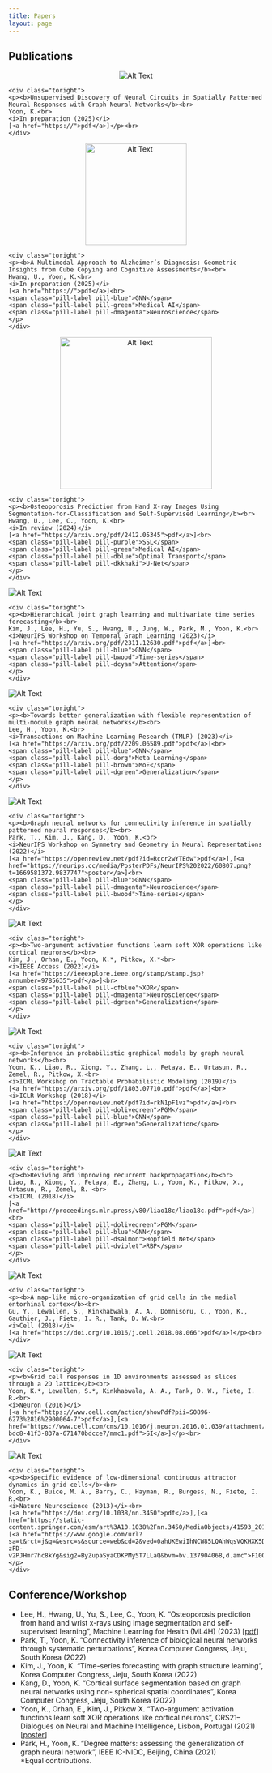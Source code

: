 ```yaml
---
title: Papers
layout: page
---
```


<h2>Publications</h2>
<div class="side-by-side">
    <div class="toleft" style="text-align:center">
        <img class="image" src="https://kijungyoon.github.io/assets/images/circuit_inf.png" alt="Alt Text">
    </div>

    <div class="toright">
    <p><b>Unsupervised Discovery of Neural Circuits in Spatially Patterned Neural Responses with Graph Neural Networks</b><br>
    Yoon, K.<br>
    <i>In preparation (2025)</i>
    [<a href="https://">pdf</a>]</p><br>
    </div>
</div>

<div class="side-by-side">
    <div class="toleft" style="text-align:center">
        <img class="image" src="https://kijungyoon.github.io/assets/images/alzheimer.png" alt="Alt Text" width="200">
    </div>

    <div class="toright">
    <p><b>A Multimodal Approach to Alzheimer’s Diagnosis: Geometric Insights from Cube Copying and Cognitive Assessments</b><br>
    Hwang, U., Yoon, K.<br>
    <i>In preparation (2025)</i>
    [<a href="https://">pdf</a>]<br>
    <span class="pill-label pill-blue">GNN</span>
    <span class="pill-label pill-green">Medical AI</span>
    <span class="pill-label pill-dmagenta">Neuroscience</span>
    </p>
    </div>
</div>

<div class="side-by-side">
    <div class="toleft" style="text-align:center">
        <img class="image" src="https://kijungyoon.github.io/assets/images/osteo_pred.png" alt="Alt Text" width="300">
    </div>

    <div class="toright">
    <p><b>Osteoporosis Prediction from Hand X-ray Images Using Segmentation-for-Classification and Self-Supervised Learning</b><br>
    Hwang, U., Lee, C., Yoon, K.<br>
    <i>In review (2024)</i>
    [<a href="https://arxiv.org/pdf/2412.05345">pdf</a>]<br>
    <span class="pill-label pill-purple">SSL</span>
    <span class="pill-label pill-green">Medical AI</span>
    <span class="pill-label pill-dblue">Optimal Transport</span>
    <span class="pill-label pill-dkkhaki">U-Net</span>
    </p>
    </div>
</div>

<div class="side-by-side">
    <div class="toleft">
        <img class="image" src="https://kijungyoon.github.io/assets/images/HGMTS.png" alt="Alt Text">
    </div>

    <div class="toright">
    <p><b>Hierarchical joint graph learning and multivariate time series forecasting</b><br>
    Kim, J., Lee, H., Yu, S., Hwang, U., Jung, W., Park, M., Yoon, K.<br>
    <i>NeurIPS Workshop on Temporal Graph Learning (2023)</i>
    [<a href="https://arxiv.org/pdf/2311.12630.pdf">pdf</a>]<br>
    <span class="pill-label pill-blue">GNN</span>
    <span class="pill-label pill-bwood">Time-series</span>
    <span class="pill-label pill-dcyan">Attention</span>
    </p>
    </div>
</div>

<div class="side-by-side">
    <div class="toleft">
        <img class="image" src="https://kijungyoon.github.io/assets/images/multi-module-gnn.png" alt="Alt Text">
    </div>

    <div class="toright">
    <p><b>Towards better generalization with flexible representation of multi-module graph neural networks</b><br>
    Lee, H., Yoon, K.<br>
    <i>Transactions on Machine Learning Research (TMLR) (2023)</i>
    [<a href="https://arxiv.org/pdf/2209.06589.pdf">pdf</a>]<br>
    <span class="pill-label pill-blue">GNN</span>
    <span class="pill-label pill-dorg">Meta Learning</span>
    <span class="pill-label pill-brown">MoE</span>
    <span class="pill-label pill-dgreen">Generalization</span>
    </p>
    </div>
</div>

<div class="side-by-side">
    <div class="toleft">
        <img class="image" src="https://kijungyoon.github.io/assets/images/connectivity_inference.png" alt="Alt Text">
    </div>

    <div class="toright">
    <p><b>Graph neural networks for connectivity inference in spatially patterned neural responses</b><br>
    Park, T., Kim, J., Kang, D., Yoon, K.<br>
    <i>NeurIPS Workshop on Symmetry and Geometry in Neural Representations (2022)</i>
    [<a href="https://openreview.net/pdf?id=Rccr2wYTEdw">pdf</a>],[<a href="https://neurips.cc/media/PosterPDFs/NeurIPS%202022/60807.png?t=1669581372.9837747">poster</a>]<br>
    <span class="pill-label pill-blue">GNN</span>
    <span class="pill-label pill-dmagenta">Neuroscience</span>
    <span class="pill-label pill-bwood">Time-series</span>
    </p>
    </div>
</div>

<div class="side-by-side">
    <div class="toleft">
        <img class="image" src="https://kijungyoon.github.io/assets/images/complex_neurons.png" alt="Alt Text">
    </div>

    <div class="toright">
    <p><b>Two-argument activation functions learn soft XOR operations like cortical neurons</b><br>
    Kim, J., Orhan, E., Yoon, K.*, Pitkow, X.*<br>
    <i>IEEE Access (2022)</i>
    [<a href="https://ieeexplore.ieee.org/stamp/stamp.jsp?arnumber=9785635">pdf</a>]<br>
    <span class="pill-label pill-cfblue">XOR</span>
    <span class="pill-label pill-dmagenta">Neuroscience</span>
    <span class="pill-label pill-dgreen">Generalization</span>
    </p>
    </div>
</div>

<div class="side-by-side">
    <div class="toleft">
        <img class="image" src="https://kijungyoon.github.io/assets/images/inference_gnn.png" alt="Alt Text">
    </div>

    <div class="toright">
    <p><b>Inference in probabilistic graphical models by graph neural networks</b><br>
    Yoon, K., Liao, R., Xiong, Y., Zhang, L., Fetaya, E., Urtasun, R., Zemel, R., Pitkow, X.<br>
    <i>ICML Workshop on Tractable Probabilistic Modeling (2019)</i>
    [<a href="https://arxiv.org/pdf/1803.07710.pdf">pdf</a>]<br>
    <i>ICLR Workshop (2018)</i>
    [<a href="https://openreview.net/pdf?id=rkN1pF1vz">pdf</a>]<br>
    <span class="pill-label pill-dolivegreen">PGM</span>
    <span class="pill-label pill-blue">GNN</span>
    <span class="pill-label pill-dgreen">Generalization</span>
    </p>
    </div>
</div>

<div class="side-by-side">
    <div class="toleft">
        <img class="image" src="https://kijungyoon.github.io/assets/images/rbp.png" alt="Alt Text">
    </div>

    <div class="toright">
    <p><b>Reviving and improving recurrent backpropagation</b><br>
    Liao, R., Xiong, Y., Fetaya, E., Zhang, L., Yoon, K., Pitkow, X., Urtasun, R., Zemel, R. <br>
    <i>ICML (2018)</i>
    [<a href="http://proceedings.mlr.press/v80/liao18c/liao18c.pdf">pdf</a>]<br>
    <span class="pill-label pill-dolivegreen">PGM</span>
    <span class="pill-label pill-blue">GNN</span>
    <span class="pill-label pill-dsalmon">Hopfield Net</span>
    <span class="pill-label pill-dviolet">RBP</span>
    </p>
    </div>
</div>

<div class="side-by-side">
    <div class="toleft">
        <img class="image" src="https://kijungyoon.github.io/assets/images/micro_gc.png" alt="Alt Text">
    </div>

    <div class="toright">
    <p><b>A map-like micro-organization of grid cells in the medial entorhinal cortex</b><br>
    Gu, Y., Lewallen, S., Kinkhabwala, A. A., Domnisoru, C., Yoon, K., Gauthier, J., Fiete, I. R., Tank, D. W.<br>
    <i>Cell (2018)</i>
    [<a href="https://doi.org/10.1016/j.cell.2018.08.066">pdf</a>]</p><br>
    </div>
</div>

<div class="side-by-side">
    <div class="toleft">
        <img class="image" src="https://kijungyoon.github.io/assets/images/grid1D.png" alt="Alt Text">
    </div>

    <div class="toright">
    <p><b>Grid cell responses in 1D environments assessed as slices through a 2D lattice</b><br>
    Yoon, K.*, Lewallen, S.*, Kinkhabwala, A. A., Tank, D. W., Fiete, I. R.<br>
    <i>Neuron (2016)</i>
    [<a href="https://www.cell.com/action/showPdf?pii=S0896-6273%2816%2900064-7">pdf</a>],[<a href="https://www.cell.com/cms/10.1016/j.neuron.2016.01.039/attachment/57d65060-bdc8-41f3-837a-671470bdcce7/mmc1.pdf">SI</a>]</p><br>
    </div>
</div>

<div class="side-by-side">
    <div class="toleft">
        <img class="image" src="https://kijungyoon.github.io/assets/images/gridcat.jpg" alt="Alt Text">
    </div>

    <div class="toright">
    <p><b>Specific evidence of low-dimensional continuous attractor dynamics in grid cells</b><br>
    Yoon, K., Buice, M. A., Barry, C., Hayman, R., Burgess, N., Fiete, I. R.<br>
    <i>Nature Neuroscience (2013)</i><br>
    [<a href="https://doi.org/10.1038/nn.3450">pdf</a>],[<a href="https://static-content.springer.com/esm/art%3A10.1038%2Fnn.3450/MediaObjects/41593_2013_BFnn3450_MOESM29_ESM.pdf">SI</a>],[<a href="https://www.google.com/url?sa=t&rct=j&q=&esrc=s&source=web&cd=2&ved=0ahUKEwiIhNCW85LQAhWqsVQKHXK5DHIQFggnMAE&url=http%3A%2F%2Ff1000.com%2Fprime%2F718030887&usg=AFQjCNHhAmmMNnD-zFD-v2PJHmr7hc8kYg&sig2=ByZupaSyaCDKPMy5T7LLaQ&bvm=bv.137904068,d.amc">F1000</a>]</p>
    </div>
</div>

<h2>Conference/Workshop</h2>
<ul class="conference-list">

<li>
Lee, H., Hwang, U., Yu, S., Lee, C., Yoon, K. “Osteoporosis prediction from hand and wrist x-rays using image segmentation and self-supervised learning”, Machine Learning for Health (ML4H) (2023) [<a href="https://arxiv.org/pdf/2311.06834.pdf">pdf</a>]
</li>    
<li>
Park, T., Yoon, K. “Connectivity inference of biological neural networks through systematic perturbations”, Korea Computer Congress, Jeju, South Korea (2022)
</li>
<li>
Kim, J., Yoon, K. “Time-series forecasting with graph structure learning”, Korea Computer Congress, Jeju, South Korea (2022)
</li>
<li>
Kang, D., Yoon, K. “Cortical surface segmentation based on graph neural networks using non- spherical spatial coordinates”, Korea Computer Congress, Jeju, South Korea (2022)
</li>
<li>
Yoon, K., Orhan, E., Kim, J., Pitkow X. “Two-argument activation functions learn soft XOR operations like cortical neurons”, CRS21–Dialogues on Neural and Machine Intelligence, Lisbon, Portugal (2021)
    [<a href="https://github.com/kijungyoon/kijungyoon.github.io/blob/master/assets/images/CRS21_poster_yoon.pdf">poster</a>]
    
</li>
<li>
Park, H., Yoon, K. “Degree matters: assessing the generalization of graph neural network”, IEEE IC-NIDC, Beijing, China (2021)
</li>
*Equal contributions.	
</ul>

<style>

.pill-label {
color: #ffffff;
padding: 2px 12px;
border-radius: 12px;
font-size: 10px;
font-weight: bold;
display: inline-block;
}
.pill-purple {
  background-color: #c078c8; /* purple shade */
}
.pill-dmagenta {
  background-color: #8B008B; /* purple shade */
}   
.pill-green {
  background-color: #4CAF50; /* green shade */
}
.pill-dgreen {
  background-color: #006400; /* blue shade */
}
.pill-dolivegreen {
  background-color: #556B2F; /* blue shade */
}
.pill-blue {
  background-color: #2196F3; /* blue shade */
}
.pill-dblue {
  background-color: #00008B; /* blue shade */
}
.pill-cfblue {
  background-color: #6495ED; /* blue shade */
}
.pill-dorg {
  background-color: #FF8C00; /* blue shade */
}
.pill-dcyan {
  background-color: #008B8B; /* blue shade */
}
.pill-brown {
  background-color: #A52A2A; /* blue shade */
}
.pill-bwood {
  background-color: #DEB887; /* blue shade */
}
.pill-dkkhaki {
  background-color: #BDB76B; /* blue shade */
}
.pill-dsalmon {
  background-color: #E9967A; /* blue shade */
}
.pill-dviolet {
  background-color: #9400D3; /* blue shade */
}
</style>

